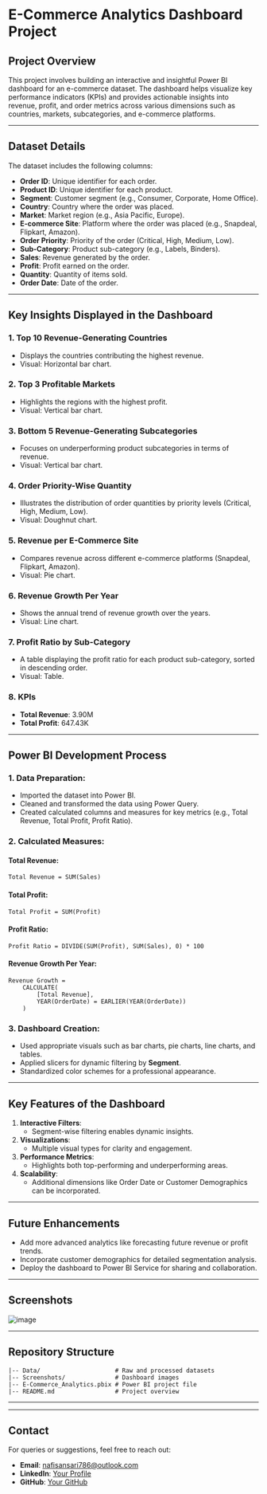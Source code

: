 # E-Commerce Analytics Dashboard Project

## **Project Overview**
This project involves building an interactive and insightful Power BI dashboard for an e-commerce dataset. The dashboard helps visualize key performance indicators (KPIs) and provides actionable insights into revenue, profit, and order metrics across various dimensions such as countries, markets, subcategories, and e-commerce platforms.

---

## **Dataset Details**
The dataset includes the following columns:
- **Order ID**: Unique identifier for each order.
- **Product ID**: Unique identifier for each product.
- **Segment**: Customer segment (e.g., Consumer, Corporate, Home Office).
- **Country**: Country where the order was placed.
- **Market**: Market region (e.g., Asia Pacific, Europe).
- **E-commerce Site**: Platform where the order was placed (e.g., Snapdeal, Flipkart, Amazon).
- **Order Priority**: Priority of the order (Critical, High, Medium, Low).
- **Sub-Category**: Product sub-category (e.g., Labels, Binders).
- **Sales**: Revenue generated by the order.
- **Profit**: Profit earned on the order.
- **Quantity**: Quantity of items sold.
- **Order Date**: Date of the order.

---

## **Key Insights Displayed in the Dashboard**
### 1. **Top 10 Revenue-Generating Countries**
- Displays the countries contributing the highest revenue.
- Visual: Horizontal bar chart.

### 2. **Top 3 Profitable Markets**
- Highlights the regions with the highest profit.
- Visual: Vertical bar chart.

### 3. **Bottom 5 Revenue-Generating Subcategories**
- Focuses on underperforming product subcategories in terms of revenue.
- Visual: Vertical bar chart.

### 4. **Order Priority-Wise Quantity**
- Illustrates the distribution of order quantities by priority levels (Critical, High, Medium, Low).
- Visual: Doughnut chart.

### 5. **Revenue per E-Commerce Site**
- Compares revenue across different e-commerce platforms (Snapdeal, Flipkart, Amazon).
- Visual: Pie chart.

### 6. **Revenue Growth Per Year**
- Shows the annual trend of revenue growth over the years.
- Visual: Line chart.

### 7. **Profit Ratio by Sub-Category**
- A table displaying the profit ratio for each product sub-category, sorted in descending order.
- Visual: Table.

### 8. **KPIs**
- **Total Revenue**: 3.90M
- **Total Profit**: 647.43K

---

## **Power BI Development Process**
### **1. Data Preparation:**
- Imported the dataset into Power BI.
- Cleaned and transformed the data using Power Query.
- Created calculated columns and measures for key metrics (e.g., Total Revenue, Total Profit, Profit Ratio).

### **2. Calculated Measures:**
#### Total Revenue:
```DAX
Total Revenue = SUM(Sales)
```
#### Total Profit:
```DAX
Total Profit = SUM(Profit)
```
#### Profit Ratio:
```DAX
Profit Ratio = DIVIDE(SUM(Profit), SUM(Sales), 0) * 100
```
#### Revenue Growth Per Year:
```DAX
Revenue Growth = 
    CALCULATE(
        [Total Revenue],
        YEAR(OrderDate) = EARLIER(YEAR(OrderDate))
    )
```

### **3. Dashboard Creation:**
- Used appropriate visuals such as bar charts, pie charts, line charts, and tables.
- Applied slicers for dynamic filtering by **Segment**.
- Standardized color schemes for a professional appearance.

---

## **Key Features of the Dashboard**
1. **Interactive Filters**:
   - Segment-wise filtering enables dynamic insights.
2. **Visualizations**:
   - Multiple visual types for clarity and engagement.
3. **Performance Metrics**:
   - Highlights both top-performing and underperforming areas.
4. **Scalability**:
   - Additional dimensions like Order Date or Customer Demographics can be incorporated.

---

## **Future Enhancements**
- Add more advanced analytics like forecasting future revenue or profit trends.
- Incorporate customer demographics for detailed segmentation analysis.
- Deploy the dashboard to Power BI Service for sharing and collaboration.

---

## **Screenshots**
![image](https://github.com/user-attachments/assets/2a368c60-85aa-427e-b947-83ae13e43969)


---

## **Repository Structure**
```
|-- Data/                     # Raw and processed datasets
|-- Screenshots/              # Dashboard images
|-- E-Commerce_Analytics.pbix # Power BI project file
|-- README.md                 # Project overview
```

---

---

## **Contact**
For queries or suggestions, feel free to reach out:
- **Email**: nafisansari786@outlook.com
- **LinkedIn**: [Your Profile](https://www.linkedin.com/in/nafis-ansari-63878b182/)
- **GitHub**: [Your GitHub](https://github.com/NafisAnsari786)


